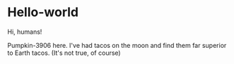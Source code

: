 # Hello-world

Hi, humans! 

Pumpkin-3906 here.
I've had tacos on the moon and find them far superior to Earth tacos.
(It's not true, of course)
